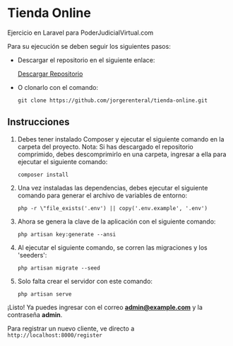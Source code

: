 # Tienda Online
Ejercicio en Laravel para PoderJudicialVirtual.com

Para su ejecución se deben seguir los siguientes pasos:

- Descargar el repositorio en el siguiente enlace:

    [Descargar Repositorio](https://github.com/jorgerenteral/tienda-online/archive/refs/heads/main.zip)

- O clonarlo con el comando:

    `git clone https://github.com/jorgerenteral/tienda-online.git`

## Instrucciones
1) Debes tener instalado Composer y ejecutar el siguiente comando en la carpeta del proyecto. Nota: Si has descargado el repositorio comprimido, debes descomprimirlo en una carpeta, ingresar a ella para ejecutar el siguiente comando:

    `composer install`

2) Una vez instaladas las dependencias, debes ejecutar el siguiente comando para generar el archivo de variables de entorno:

    `php -r \"file_exists('.env') || copy('.env.example', '.env')`

3) Ahora se genera la clave de la aplicación con el siguiente comando:

    `php artisan key:generate --ansi`

4) Al ejecutar el siguiente comando, se corren las migraciones y los 'seeders':

    `php artisan migrate --seed`

5) Solo falta crear el servidor con este comando:

    `php artisan serve`

¡Listo! Ya puedes ingresar con el correo **admin@example.com** y la contraseña **admin**.

Para registrar un nuevo cliente, ve directo a `http://localhost:8000/register`